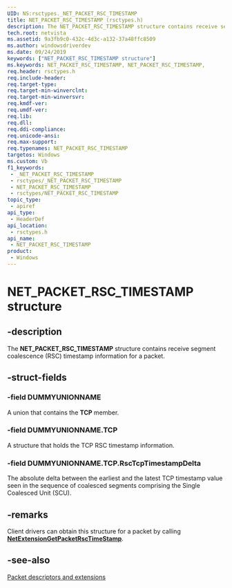 ```yaml
---
UID: NS:rsctypes._NET_PACKET_RSC_TIMESTAMP
title: NET_PACKET_RSC_TIMESTAMP (rsctypes.h)
description: The NET_PACKET_RSC_TIMESTAMP structure contains receive segment coalescence (RSC) timestamp information for a packet.
tech.root: netvista
ms.assetid: 9a3fb9c0-432c-4d3c-a132-37a48ffc8509
ms.author: windowsdriverdev
ms.date: 09/24/2019
keywords: ["NET_PACKET_RSC_TIMESTAMP structure"]
ms.keywords: NET_PACKET_RSC_TIMESTAMP, NET_PACKET_RSC_TIMESTAMP,
req.header: rsctypes.h
req.include-header: 
req.target-type: 
req.target-min-winverclnt: 
req.target-min-winversvr: 
req.kmdf-ver: 
req.umdf-ver: 
req.lib: 
req.dll: 
req.ddi-compliance: 
req.unicode-ansi: 
req.max-support: 
req.typenames: NET_PACKET_RSC_TIMESTAMP
targetos: Windows
ms.custom: Vb
f1_keywords:
 - _NET_PACKET_RSC_TIMESTAMP
 - rsctypes/_NET_PACKET_RSC_TIMESTAMP
 - NET_PACKET_RSC_TIMESTAMP
 - rsctypes/NET_PACKET_RSC_TIMESTAMP
topic_type:
 - apiref
api_type:
 - HeaderDef
api_location:
 - rsctypes.h
api_name:
 - NET_PACKET_RSC_TIMESTAMP
product:
 - Windows
---
```


# NET_PACKET_RSC_TIMESTAMP structure


## -description

The **NET_PACKET_RSC_TIMESTAMP** structure contains receive segment coalescence (RSC) timestamp information for a packet.

## -struct-fields

### -field DUMMYUNIONNAME

A union that contains the **TCP** member.

### -field DUMMYUNIONNAME.TCP

A structure that holds the TCP RSC timestamp information.

### -field DUMMYUNIONNAME.TCP.RscTcpTimestampDelta

 
The absolute delta between the earliest and the latest TCP timestamp value seen in the sequence of coalesced segments comprising the Single Coalesced Unit (SCU).

## -remarks

Client drivers can obtain this structure for a packet by calling [**NetExtensionGetPacketRscTimeStamp**](../rsc/nf-rsc-netextensiongetpacketrsctimestamp.md).

## -see-also

[Packet descriptors and extensions](https://docs.microsoft.com/windows-hardware/drivers/netcx/packet-descriptors-and-extensions)

